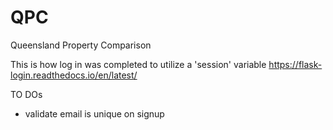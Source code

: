 # QPC
Queensland Property Comparison

This is how log in was completed to utilize a 'session' variable
https://flask-login.readthedocs.io/en/latest/


TO DOs
- validate email is unique on signup